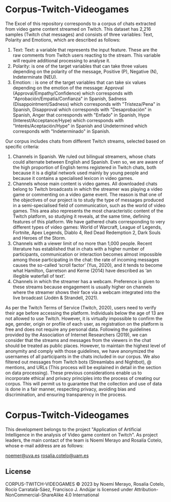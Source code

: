# Corpus-Twitch-Videogames

The Excel of this repository corresponds to a corpus of chats extracted from video game content streamed on Twitch. This dataset has 2,216 samples (Twitch chat messages) and consists of three variables: Text, Polarity and Emotions, which are described as follows:

1. Text: Text: a variable that represents the input feature. These are the raw comments from Twitch users reacting to the stream. This variable will require additional processing to analyse it.
2. Polarity: is one of the target variables that can take three values depending on the polarity of the message, Positive (P), Negative (N), Indeterminate (NEU).
3. Emotion: : is one of the target variables that can take six values depending on the emotion of the message: Approval (Approval/Empathy/Confidence) which corresponds with "Aprobación/Empatía/Confianza" in Spanish, Sadness (Disappointment/Sadness) which corresponds with "Tristeza/Pena" in Spanish, Disapproval which corresponds with "Desaprobación" in Spanish, Anger that corresponds with "Enfado" in Spanish,  Hype (Interest/Acceptance/Hype) which corresponds with "Interés/Aceptación/Hype" in Spanish and Undetermined which corresponds with "Indeterminado" in Spanish.

Our corpus includes chats from different Twitch streams, selected based on specific criteria:

1. Channels in Spanish. We ruled out bilingual streamers, whose chats could alternate between English and Spanish. Even so, we are aware of the high proportion of English terms registered in Twitch chats, both because it is a digital network used mainly by young people and because it contains a specialised lexicon in video games.
2. Channels whose main content is video games. All downloaded chats belong to Twitch broadcasts in which the streamer was playing a video game or commenting on a video game event. The reason is that one of the objectives of our project is to study the type of messages produced in a semi-specialised field of communication, such as the world of video games. This area also represents the most characteristic content of the Twitch platform, so studying it reveals, at the same time, defining features of this platform. We have gathered chats corresponding to very different types of video games: World of Warcraft, League of Legends, Fortnite, Apex Legends, Diablo 4, Red Dead Redemption 2, Dark Souls and Heroes of the Storm.
3. Channels with a viewer limit of no more than 1,000 people. Recent literature has established that in chats with a higher number of participants, communication or interaction becomes almost impossible among those participating in the chat: the rate of incoming messages causes the so-called ‘scroll factor’ (Yus, 2020), and it tends to become what Hamilton, Garretson and Kerne (2014) have described as ‘an illegible waterfall of text’.
4. Channels in which the streamer has a webcam. Preference is given to these streams because engagement is usually higher on channels where the streamer shows their face via a webcam integrated into the live broadcast (Jodén & Strandell, 2021). 

As per the Twitch Terms of Service (Twitch, 2020), users need to verify their age before accessing the platform. Individuals below the age of 13 are not allowed to use Twitch. However, it is virtually impossible to confirm the age, gender, origin or profile of each user, as registration on the platform is free and does not require any personal data. Following the guidelines provided by the Association of Internet Researchers (2019), we can consider that the streams and messages from the viewers in the chat should be treated as public places. However, to maintain the highest level of anonymity and comply with those guidelines, we have anonymized the usernames of all participants in the chats included in our corpus. We also filtered out messages from Twitch bots (Streamlabs and Nightbot), @ mentions, and URLs (This process will be explained in detail in the section on data processing). These previous considerations enable us to incorporate ethical and privacy principles into the process of creating our corpus. This will permit us to guarantee that the collection and use of data is done in a fair manner, respecting privacy, avoiding bias and discrimination, and ensuring transparency in the process.

# Corpus-Twitch-Videogames

This development belongs to the project "Application of Artificial Intelligence in the analysis of Video game content on Twitch". As project leaders, the main contact of the team is Noemí Merayo and Rosalía Cotelo, whose e-mail address are as follows:

noemer@uva.es
rosalia.cotelo@uam.es

## License


CORPUS-TWITCH-VIDEOGAMES © 2023 by Noemí Merayo, Rosalía Cotelo, Rocío Carratalá-Sáez, Francisco J. Andújar is licensed under Attribution-NonCommercial-ShareAlike 4.0 International 
